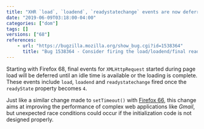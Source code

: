 ```yaml
---
title: "XHR `load`, `loadend`, `readystatechange` events are now deferred during page load"
date: "2019-06-09T03:18:00-04:00"
categories: ["dom"]
tags: []
versions: ["68"]
references:
    - url: "https://bugzilla.mozilla.org/show_bug.cgi?id=1538364"
      title: "Bug 1538364 - Consider firing the load/loadend/final readyState events for XHR later during page load (after page load event if possible)"
---
```

Starting with Firefox 68, final events for `XMLHttpRequest` started during page load will be deferred until an idle time is available or the loading is complete. These events include `load`, `loadend` and `readystatechange` fired once the `readyState` property becomes `4`.

Just like a similar change made to `setTimeout()` with [Firefox 66](https://www.fxsitecompat.dev/en-CA/docs/2019/settimeout-and-setinterval-are-now-deferred-during-page-load/), this change aims at improving the performance of complex web applications like *Gmail*, but unexpected race conditions could occur if the initialization code is not designed properly.
